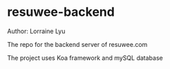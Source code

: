 # resuwee-backend
Author: Lorraine Lyu

The repo for the backend server of resuwee.com

The project uses Koa framework and mySQL database

